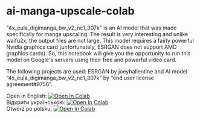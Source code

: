 ﻿# ai-manga-upscale-colab

"4x_eula_digimanga_bw_v2_nc1_307k" is an AI model that was made specifically for manga upscaling. The result is very interesting and unlike waifu2x, the output files are not large. This model requires a fairly powerful Nvidia graphics card (unfortunately, ESRGAN does not support AMD graphics cards). So, this notebook will give you the opportunity to run this model on Google's servers using their free and powerful video card.

The following projects are used: ESRGAN by joeyballentine and AI model “4x_eula_digimanga_bw_v2_nc1_307k” by “end user license agreement#9756”.
 
Open in English: [![Open In Colab](https://colab.research.google.com/assets/colab-badge.svg)](https://colab.research.google.com/github/Spladenly/ai-manga-upscale-colab/blob/main/ai-manga-upscale-colab-en.ipynb?hl=en) <br>
Відкрити українською: [![Open In Colab](https://colab.research.google.com/assets/colab-badge.svg)](https://colab.research.google.com/github/Spladenly/ai-manga-upscale-colab/blob/main/ai-manga-upscale-colab-uk.ipynb?hl=uk) <br>
Otwórz po polsku: [![Open In Colab](https://colab.research.google.com/assets/colab-badge.svg)](https://colab.research.google.com/github/Spladenly/ai-manga-upscale-colab/blob/main/ai-manga-upscale-colab-pl.ipynb?hl=pl)
